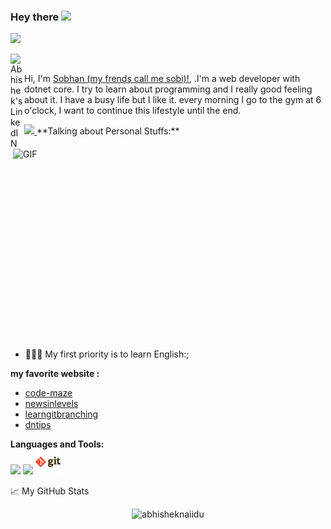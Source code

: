 ### Hey there <img src="https://media.giphy.com/media/hvRJCLFzcasrR4ia7z/giphy.gif" width="25px">
 
![](https://visitor-badge.glitch.me/badge?page_id=sobi1995)

<a href="https://www.linkedin.com/in/sobi-mozafari-261993133/">
  <img align="left" alt="Abhishek's LinkedIN" width="22px" src="https://raw.githubusercontent.com/peterthehan/peterthehan/master/assets/linkedin.svg" />
</a>
 
<br />

Hi, I'm [Sobhan (my frends call me sobi)!](https://twitter.com/Sobi_1995), .I'm a web developer with dotnet core. I try to learn about programming and I really good feeling about it.
I have a busy life but I like it.
every morning I go to the gym at 6 o'clock, I want to continue this lifestyle until the end.  

  <img align="right" alt="GIF" src="https://github.com/abhisheknaiidu/abhisheknaiidu/blob/master/code.gif?raw=true" width="500" height="320" />
  
  <a href="http://www.coffeete.ir/dariush.hassani">
       <img src="http://www.coffeete.ir/images/buttons/lemonchiffon.png" style="width:260px;" />
</a>
**Talking about Personal Stuffs:**

- 👨🏽‍💻 My first priority is to learn English:;



**my favorite website :**


 - [code-maze](https://code-maze.com/)
 - [newsinlevels](https://www.newsinlevels.com/)
 - [learngitbranching](https://learngitbranching.js.org/)
 - [dntips](https://www.dntips.ir/)

 
 **Languages and Tools:**  
 <code><img height="40" src="https://upload.wikimedia.org/wikipedia/commons/thumb/e/ee/.NET_Core_Logo.svg/1200px-.NET_Core_Logo.svg.png"></code>
 <code><img height="40" src="https://w7.pngwing.com/pngs/870/475/png-transparent-angularjs-progressive-web-apps-npm-web-application-github-angle-triangle-logo.png"></code>
 <code><img height="40" src="https://raw.githubusercontent.com/github/explore/80688e429a7d4ef2fca1e82350fe8e3517d3494d/topics/git/git.png"></code>



📈 My GitHub Stats

<p align="center"> <img src="https://github-readme-stats.vercel.app/api?username=sobi1995&show_icons=true&theme=gotham" alt="abhisheknaiidu" />




